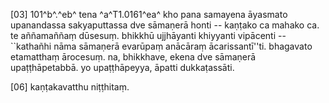 [03] 101^b^.^eb^ tena ^a^T1.0161^ea^ kho pana samayena āyasmato upanandassa sakyaputtassa dve sāmaṇerā honti -- kaṇṭako  ca mahako ca. te aññamaññaṃ dūsesuṃ. bhikkhū ujjhāyanti khiyyanti vipācenti --  ``kathañhi nāma sāmaṇerā evarūpaṃ anācāraṃ ācarissantī''ti. bhagavato etamatthaṃ  ārocesuṃ. na, bhikkhave, ekena dve sāmaṇerā upaṭṭhāpetabbā. yo upaṭṭhāpeyya, āpatti  dukkaṭassāti.

[06] kaṇṭakavatthu niṭṭhitaṃ.